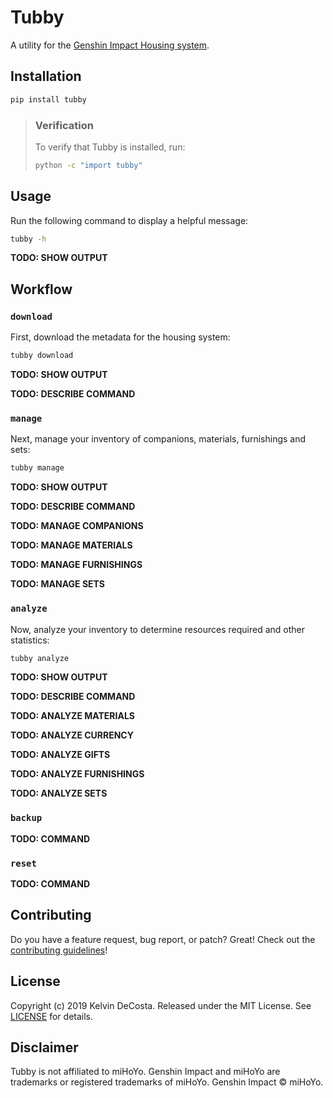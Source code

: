 # Tubby

A utility for the [Genshin Impact Housing system](https://genshin-impact.fandom.com/wiki/Housing).

## Installation

```bash
pip install tubby
```

> ### Verification
>
> To verify that Tubby is installed, run:
>
> ```bash
> python -c "import tubby"
> ```

## Usage

Run the following command to display a helpful message:

```bash
tubby -h
```

**TODO: SHOW OUTPUT**

## Workflow

### `download`

First, download the metadata for the housing system:

```bash
tubby download
```

**TODO: SHOW OUTPUT**

**TODO: DESCRIBE COMMAND**

### `manage`

Next, manage your inventory of companions, materials, furnishings and sets:

```bash
tubby manage
```

**TODO: SHOW OUTPUT**

**TODO: DESCRIBE COMMAND**

**TODO: MANAGE COMPANIONS**

**TODO: MANAGE MATERIALS**

**TODO: MANAGE FURNISHINGS**

**TODO: MANAGE SETS**

### `analyze`

Now, analyze your inventory to determine resources required and other statistics:

```bash
tubby analyze
```

**TODO: SHOW OUTPUT**

**TODO: DESCRIBE COMMAND**

**TODO: ANALYZE MATERIALS**

**TODO: ANALYZE CURRENCY**

**TODO: ANALYZE GIFTS**

**TODO: ANALYZE FURNISHINGS**

**TODO: ANALYZE SETS**

### `backup`

**TODO: COMMAND**

### `reset`

**TODO: COMMAND**

## Contributing

Do you have a feature request, bug report, or patch? Great! Check out the [contributing guidelines](https://github.com/kelvindecosta/tubby/blob/master/CONTRIBUTING.md)!

## License

Copyright (c) 2019 Kelvin DeCosta. Released under the MIT License. See [LICENSE](https://github.com/kelvindecosta/tubby/blob/master/LICENSE) for details.

## Disclaimer

Tubby is not affiliated to miHoYo.
Genshin Impact and miHoYo are trademarks or registered trademarks of miHoYo.
Genshin Impact © miHoYo.
